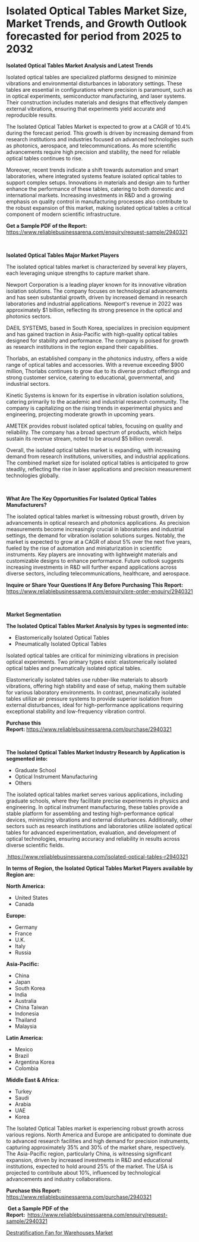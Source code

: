 <p><h1>Isolated Optical Tables Market Size, Market Trends, and Growth Outlook forecasted for period from 2025 to 2032</h1></p><p><strong>Isolated Optical Tables Market Analysis and Latest Trends</strong></p>
<p><p>Isolated optical tables are specialized platforms designed to minimize vibrations and environmental disturbances in laboratory settings. These tables are essential in configurations where precision is paramount, such as in optical experiments, semiconductor manufacturing, and laser systems. Their construction includes materials and designs that effectively dampen external vibrations, ensuring that experiments yield accurate and reproducible results.</p><p>The Isolated Optical Tables Market is expected to grow at a CAGR of 10.4% during the forecast period. This growth is driven by increasing demand from research institutions and industries focused on advanced technologies such as photonics, aerospace, and telecommunications. As more scientific advancements require high precision and stability, the need for reliable optical tables continues to rise. </p><p>Moreover, recent trends indicate a shift towards automation and smart laboratories, where integrated systems feature isolated optical tables to support complex setups. Innovations in materials and design aim to further enhance the performance of these tables, catering to both domestic and international markets. Increasing investments in R&D and a growing emphasis on quality control in manufacturing processes also contribute to the robust expansion of this market, making isolated optical tables a critical component of modern scientific infrastructure.</p></p>
<p><strong>Get a Sample PDF of the Report:&nbsp;</strong> <a href="https://www.reliablebusinessarena.com/enquiry/request-sample/2940321?utm_campaign=3251&utm_medium=2&utm_source=Github&utm_content=ia&utm_term=15032025&utm_id=isolated-optical-tables">https://www.reliablebusinessarena.com/enquiry/request-sample/2940321</a></p>
<p>&nbsp;</p>
<p><strong>Isolated Optical Tables Major Market Players</strong></p>
<p><p>The isolated optical tables market is characterized by several key players, each leveraging unique strengths to capture market share. </p><p>Newport Corporation is a leading player known for its innovative vibration isolation solutions. The company focuses on technological advancements and has seen substantial growth, driven by increased demand in research laboratories and industrial applications. Newport's revenue in 2022 was approximately $1 billion, reflecting its strong presence in the optical and photonics sectors.</p><p>DAEIL SYSTEMS, based in South Korea, specializes in precision equipment and has gained traction in Asia-Pacific with high-quality optical tables designed for stability and performance. The company is poised for growth as research institutions in the region expand their capabilities.</p><p>Thorlabs, an established company in the photonics industry, offers a wide range of optical tables and accessories. With a revenue exceeding $900 million, Thorlabs continues to grow due to its diverse product offerings and strong customer service, catering to educational, governmental, and industrial sectors.</p><p>Kinetic Systems is known for its expertise in vibration isolation solutions, catering primarily to the academic and industrial research community. The company is capitalizing on the rising trends in experimental physics and engineering, projecting moderate growth in upcoming years.</p><p>AMETEK provides robust isolated optical tables, focusing on quality and reliability. The company has a broad spectrum of products, which helps sustain its revenue stream, noted to be around $5 billion overall.</p><p>Overall, the isolated optical tables market is expanding, with increasing demand from research institutions, universities, and industrial applications. The combined market size for isolated optical tables is anticipated to grow steadily, reflecting the rise in laser applications and precision measurement technologies globally.</p></p>
<p>&nbsp;</p>
<p><strong>What Are The Key Opportunities For Isolated Optical Tables Manufacturers?</strong></p>
<p><p>The isolated optical tables market is witnessing robust growth, driven by advancements in optical research and photonics applications. As precision measurements become increasingly crucial in laboratories and industrial settings, the demand for vibration isolation solutions surges. Notably, the market is expected to grow at a CAGR of about 5% over the next five years, fueled by the rise of automation and miniaturization in scientific instruments. Key players are innovating with lightweight materials and customizable designs to enhance performance. Future outlook suggests increasing investments in R&D will further expand applications across diverse sectors, including telecommunications, healthcare, and aerospace.</p></p>
<p><strong>Inquire or Share Your Questions If Any Before Purchasing This Report:</strong> <a href="https://www.reliablebusinessarena.com/enquiry/pre-order-enquiry/2940321?utm_campaign=3251&utm_medium=2&utm_source=Github&utm_content=ia&utm_term=15032025&utm_id=isolated-optical-tables">https://www.reliablebusinessarena.com/enquiry/pre-order-enquiry/2940321</a></p>
<p>&nbsp;</p>
<p><strong>Market Segmentation</strong></p>
<p><strong>The Isolated Optical Tables Market Analysis by types is segmented into:</strong></p>
<p><ul><li>Elastomerically Isolated Optical Tables</li><li>Pneumatically Isolated Optical Tables</li></ul></p>
<p><p>Isolated optical tables are critical for minimizing vibrations in precision optical experiments. Two primary types exist: elastomerically isolated optical tables and pneumatically isolated optical tables. </p><p>Elastomerically isolated tables use rubber-like materials to absorb vibrations, offering high stability and ease of setup, making them suitable for various laboratory environments. In contrast, pneumatically isolated tables utilize air pressure systems to provide superior isolation from external disturbances, ideal for high-performance applications requiring exceptional stability and low-frequency vibration control.</p></p>
<p><strong>Purchase this Report:&nbsp;</strong><a href="https://www.reliablebusinessarena.com/purchase/2940321?utm_campaign=3251&utm_medium=2&utm_source=Github&utm_content=ia&utm_term=15032025&utm_id=isolated-optical-tables">https://www.reliablebusinessarena.com/purchase/2940321</a></p>
<p>&nbsp;</p>
<p><strong>The Isolated Optical Tables Market Industry Research by Application is segmented into:</strong></p>
<p><ul><li>Graduate School</li><li>Optical Instrument Manufacturing</li><li>Others</li></ul></p>
<p><p>The isolated optical tables market serves various applications, including graduate schools, where they facilitate precise experiments in physics and engineering. In optical instrument manufacturing, these tables provide a stable platform for assembling and testing high-performance optical devices, minimizing vibrations and external disturbances. Additionally, other sectors such as research institutions and laboratories utilize isolated optical tables for advanced experimentation, evaluation, and development of optical technologies, ensuring accuracy and reliability in results across diverse scientific fields.</p></p>
<p><a href="https://www.reliablebusinessarena.com/isolated-optical-tables-r2940321?utm_campaign=3251&utm_medium=2&utm_source=Github&utm_content=ia&utm_term=15032025&utm_id=isolated-optical-tables">&nbsp;https://www.reliablebusinessarena.com/isolated-optical-tables-r2940321</a></p>
<p><strong>In terms of Region, the Isolated Optical Tables Market Players available by Region are:</strong></p>
<p>
    <p> <strong> North America: </strong>
        <ul>
            <li>United States</li>
            <li>Canada</li>
        </ul>
        </p> 
    <p> <strong> Europe: </strong>
        <ul>
            <li>Germany</li>
            <li>France</li>
            <li>U.K.</li>
            <li>Italy</li>
            <li>Russia</li>
        </ul>
        </p> 
    <p> <strong> Asia-Pacific: </strong>
        <ul>
            <li>China</li>
            <li>Japan</li>
            <li>South Korea</li>
            <li>India</li>
            <li>Australia</li>
            <li>China Taiwan</li>
            <li>Indonesia</li>
            <li>Thailand</li>
            <li>Malaysia</li>
        </ul>
        </p> 
    <p> <strong> Latin America: </strong>
        <ul>
            <li>Mexico</li>
            <li>Brazil</li>
            <li>Argentina Korea</li>
            <li>Colombia</li>
        </ul>
        </p> 
    <p> <strong> Middle East & Africa: </strong>
        <ul>
            <li>Turkey</li>
            <li>Saudi</li>
            <li>Arabia</li>
            <li>UAE</li>
            <li>Korea</li>
        </ul>
    </p>
    </p>
<p><p>The Isolated Optical Tables market is experiencing robust growth across various regions. North America and Europe are anticipated to dominate due to advanced research facilities and high demand for precision instruments, capturing approximately 35% and 30% of the market share, respectively. The Asia-Pacific region, particularly China, is witnessing significant expansion, driven by increased investments in R&D and educational institutions, expected to hold around 25% of the market. The USA is projected to contribute about 10%, influenced by technological advancements and industry collaborations.</p></p>
<p><strong>Purchase this Report: </strong><a href="https://www.reliablebusinessarena.com/purchase/2940321?utm_campaign=3251&utm_medium=2&utm_source=Github&utm_content=ia&utm_term=15032025&utm_id=isolated-optical-tables">https://www.reliablebusinessarena.com/purchase/2940321</a></p>
<p>&nbsp;<strong>Get a Sample PDF of the Report:&nbsp;&nbsp;</strong><a href="https://www.reliablebusinessarena.com/enquiry/request-sample/2940321?utm_campaign=3251&utm_medium=2&utm_source=Github&utm_content=ia&utm_term=15032025&utm_id=isolated-optical-tables">https://www.reliablebusinessarena.com/enquiry/request-sample/2940321</a></p>
<p><strong></strong></p>
<p><p><a href="https://github.com/donkalucine10/Market-Research-Report-List-1/blob/main/destratification-fan-for-warehouses-market.md?utm_campaign=3251&utm_medium=2&utm_source=Github&utm_content=ia&utm_term=15032025&utm_id=isolated-optical-tables">Destratification Fan for Warehouses Market</a></p></p>